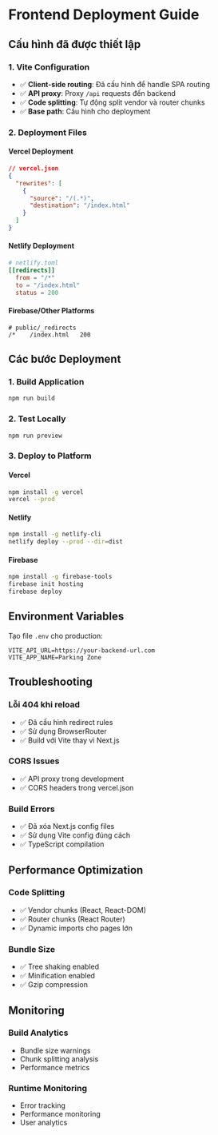 # Frontend Deployment Guide

## Cấu hình đã được thiết lập

### 1. Vite Configuration
- ✅ **Client-side routing**: Đã cấu hình để handle SPA routing
- ✅ **API proxy**: Proxy `/api` requests đến backend
- ✅ **Code splitting**: Tự động split vendor và router chunks
- ✅ **Base path**: Cấu hình cho deployment

### 2. Deployment Files

#### Vercel Deployment
```json
// vercel.json
{
  "rewrites": [
    {
      "source": "/(.*)",
      "destination": "/index.html"
    }
  ]
}
```

#### Netlify Deployment
```toml
# netlify.toml
[[redirects]]
  from = "/*"
  to = "/index.html"
  status = 200
```

#### Firebase/Other Platforms
```
# public/_redirects
/*    /index.html   200
```

## Các bước Deployment

### 1. Build Application
```bash
npm run build
```

### 2. Test Locally
```bash
npm run preview
```

### 3. Deploy to Platform

#### Vercel
```bash
npm install -g vercel
vercel --prod
```

#### Netlify
```bash
npm install -g netlify-cli
netlify deploy --prod --dir=dist
```

#### Firebase
```bash
npm install -g firebase-tools
firebase init hosting
firebase deploy
```

## Environment Variables

Tạo file `.env` cho production:
```env
VITE_API_URL=https://your-backend-url.com
VITE_APP_NAME=Parking Zone
```

## Troubleshooting

### Lỗi 404 khi reload
- ✅ Đã cấu hình redirect rules
- ✅ Sử dụng BrowserRouter
- ✅ Build với Vite thay vì Next.js

### CORS Issues
- ✅ API proxy trong development
- ✅ CORS headers trong vercel.json

### Build Errors
- ✅ Đã xóa Next.js config files
- ✅ Sử dụng Vite config đúng cách
- ✅ TypeScript compilation

## Performance Optimization

### Code Splitting
- ✅ Vendor chunks (React, React-DOM)
- ✅ Router chunks (React Router)
- ✅ Dynamic imports cho pages lớn

### Bundle Size
- ✅ Tree shaking enabled
- ✅ Minification enabled
- ✅ Gzip compression

## Monitoring

### Build Analytics
- Bundle size warnings
- Chunk splitting analysis
- Performance metrics

### Runtime Monitoring
- Error tracking
- Performance monitoring
- User analytics 